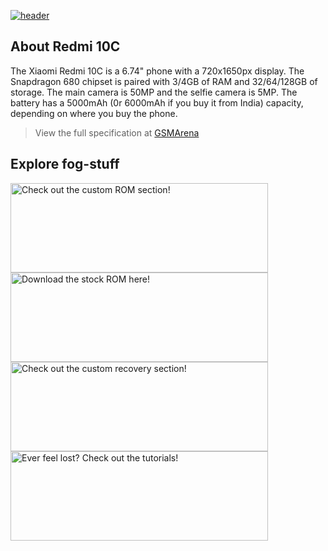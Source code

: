 [![header](/assets/Title.svg)](https://github.com/Loominagit/fog-stuff/)

## About Redmi 10C
The Xiaomi Redmi 10C is a 6.74" phone with a 720x1650px display. The Snapdragon 680 chipset is paired with 3/4GB of RAM and 32/64/128GB of storage. The main camera is 50MP and the selfie camera is 5MP. The battery has a 5000mAh (0r 6000mAh if you buy it from India) capacity, depending on where you buy the phone.
> View the full specification at [GSMArena](https://www.gsmarena.com/xiaomi_redmi_10c-11418.php)

## Explore fog-stuff
<a href="https://t.me/Redmi10CUpdates"><img src="/assets/Custom-ROMS.svg" alt="Check out the custom ROM section!" width="412" height="143"></a> <a href="https://xiaomifirmwareupdater.com/miui/fog/"><img src="/assets/MIUI.svg" alt="Download the stock ROM here!" width="412" height="143"></a>
<a href="/custom_recovery/README.md"><img src="/assets/Custom-Recovery.svg" alt="Check out the custom recovery section!" width="412" height="143"></a> <a href="./wiki"><img src="/assets/Tutorials.svg" alt="Ever feel lost? Check out the tutorials!" width="412" height="143"><a>
